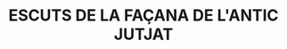 ---
layout: patrimoni-details
title:  "ESCUTS DE LA FAÇANA DE L'ANTIC JUTJAT"
alt_title: null
class: "Element"
area: null
protection: null
addition_date: null
cat_code: null
cbp_code: "BCIN CH05"
image: "Escuts_Facana_Antics_Jutjats.jpg"
card: null
collections: ["patrimoni-arquitectonic", "bcin-previstos-cbp"]
coordinates:
  - group1:
        - [1.462039171037588, 42.356505167326794]
        - [1.462152481828514, 42.356502517638994]
        - [1.462148621369159, 42.356479680468048]
        - [1.46203643145871, 42.356485770443832]
        - [1.462039171037588, 42.356505167326794]
---
